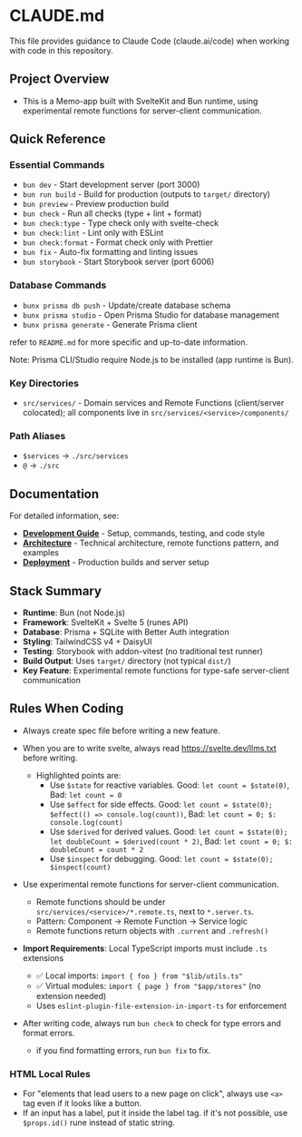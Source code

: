 # CLAUDE.md

This file provides guidance to Claude Code (claude.ai/code) when working with code in this repository.

## Project Overview

- This is a Memo-app built with SvelteKit and Bun runtime, using experimental remote functions for server-client communication.

## Quick Reference

### Essential Commands

- `bun dev` - Start development server (port 3000)
- `bun run build` - Build for production (outputs to `target/` directory)
- `bun preview` - Preview production build
- `bun check` - Run all checks (type + lint + format)
- `bun check:type` - Type check only with svelte-check
- `bun check:lint` - Lint only with ESLint
- `bun check:format` - Format check only with Prettier
- `bun fix` - Auto-fix formatting and linting issues
- `bun storybook` - Start Storybook server (port 6006)

### Database Commands

- `bunx prisma db push` - Update/create database schema
- `bunx prisma studio` - Open Prisma Studio for database management
- `bunx prisma generate` - Generate Prisma client

refer to `README.md` for more specific and up-to-date information.

Note: Prisma CLI/Studio require Node.js to be installed (app runtime is Bun).

### Key Directories

- `src/services/` - Domain services and Remote Functions (client/server colocated); all components live in `src/services/<service>/components/`

### Path Aliases

- `$services` → `./src/services`
- `@` → `./src`

## Documentation

For detailed information, see:

- **[Development Guide](docs/development.md)** - Setup, commands, testing, and code style
- **[Architecture](docs/architecture.md)** - Technical architecture, remote functions pattern, and examples
- **[Deployment](docs/deployment.md)** - Production builds and server setup

## Stack Summary

- **Runtime**: Bun (not Node.js)
- **Framework**: SvelteKit + Svelte 5 (runes API)
- **Database**: Prisma + SQLite with Better Auth integration
- **Styling**: TailwindCSS v4 + DaisyUI
- **Testing**: Storybook with addon-vitest (no traditional test runner)
- **Build Output**: Uses `target/` directory (not typical `dist/`)
- **Key Feature**: Experimental remote functions for type-safe server-client communication

## Rules When Coding

- Always create spec file before writing a new feature.

- When you are to write svelte, always read <https://svelte.dev/llms.txt> before writing.
  - Highlighted points are:
    - Use `$state` for reactive variables. Good: `let count = $state(0)`, Bad: `let count = 0`
    - Use `$effect` for side effects. Good: `let count = $state(0); $effect(() => console.log(count))`, Bad: `let count = 0; $: console.log(count)`
    - Use `$derived` for derived values. Good: `let count = $state(0); let doubleCount = $derived(count * 2)`, Bad: `let count = 0; $: doubleCount = count * 2`
    - Use `$inspect` for debugging. Good: `let count = $state(0); $inspect(count)`

- Use experimental remote functions for server-client communication.
  - Remote functions should be under `src/services/<service>/*.remote.ts`, next to `*.server.ts`.
  - Pattern: Component → Remote Function → Service logic
  - Remote functions return objects with `.current` and `.refresh()`

- **Import Requirements**: Local TypeScript imports must include `.ts` extensions
  - ✅ Local imports: `import { foo } from "$lib/utils.ts"`
  - ✅ Virtual modules: `import { page } from "$app/stores"` (no extension needed)
  - Uses `eslint-plugin-file-extension-in-import-ts` for enforcement

- After writing code, always run `bun check` to check for type errors and format errors.
  - if you find formatting errors, run `bun fix` to fix.

### HTML Local Rules

- For "elements that lead users to a new page on click", always use `<a>` tag even if it looks like a button.
- If an input has a label, put it inside the label tag. if it's not possible, use `$props.id()` rune instead of static string.
